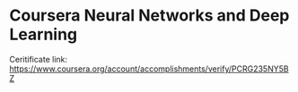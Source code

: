 # Coursera Neural Networks and Deep Learning

Ceritificate link:
https://www.coursera.org/account/accomplishments/verify/PCRG235NY5BZ
